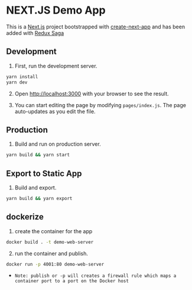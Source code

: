 # NEXT.JS Demo App

This is a [Next.js] project bootstrapped with [create-next-app] and has been added with [Redux Saga]

## Development

1. First, run the development server.

```bash
yarn install
yarn dev
```

2. Open [http://localhost:3000](http://localhost:3000) with your browser to see the result.

3. You can start editing the page by modifying `pages/index.js`. The page auto-updates as you edit the file.

## Production
1. Build and run on production server.

```bash
yarn build && yarn start
```

## Export to Static App
1. Build and export.

```bash
yarn build && yarn export
```

## dockerize

1. create the container for the app
```sh
docker build . -t demo-web-server
```

2. run the container and publish. 
```sh
docker run -p 4001:80 demo-web-server
```

-  `Note: publish or -p will creates a firewall rule which maps a container port to a port on the Docker host`

[Next.js]: <https://nextjs.org/>
[create-next-app]: <https://github.com/vercel/next.js/tree/canary/packages/create-next-app>
[Redux Saga]: <https://redux-saga.js.org/>
